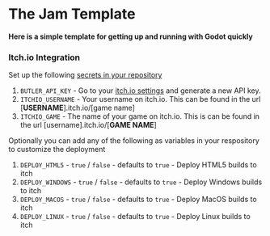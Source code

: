 # The Jam Template

**Here is a simple template for getting up and running with Godot quickly**

### Itch.io Integration

Set up the following [secrets in your repository](https://docs.github.com/en/actions/security-guides/using-secrets-in-github-actions)
1. `BUTLER_API_KEY` - Go to your [itch.io settings](https://itch.io/user/settings) and generate a new API key.
1. `ITCHIO_USERNAME` - Your username on itch.io. This can be found in the url [**USERNAME**].itch.io/[game name]
1. `ITCHIO_GAME` - The name of your game on itch.io. This is can be found in the url [username].itch.io/[**GAME NAME**]

Optionally you can add any of the following as variables in your respository to customize the deployment
1. `DEPLOY_HTML5` - `true` / `false` - defaults to `true` - Deploy HTML5 builds to itch
1. `DEPLOY_WINDOWS` - `true` / `false` - defaults to `true` - Deploy Windows builds to itch
1. `DEPLOY_MACOS` - `true` / `false` - defaults to `true` - Deploy MacOS builds to itch
1. `DEPLOY_LINUX` - `true` / `false` - defaults to `true` - Deploy Linux builds to itch